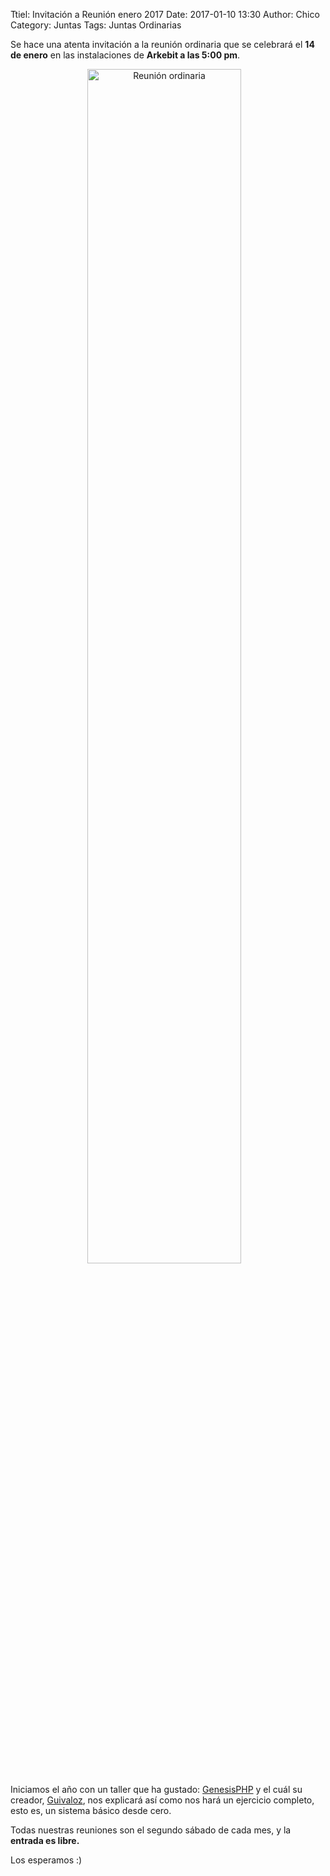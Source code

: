 Ttiel: Invitación a Reunión enero 2017
Date: 2017-01-10 13:30
Author: Chico
Category: Juntas
Tags: Juntas Ordinarias

Se hace una atenta invitación a la reunión ordinaria que se celebrará el __14 de enero__ en las instalaciones de __Arkebit a las 5:00 pm__.

<center>
<a class="img-responsive" href="{attach}2016-10-16-invitacion-reunion-noviembre/LinuxParty.png"><img class="img-responsive" style="width:70%;height:auto;margin-right:12px;" src="{attach}2016-10-16-invitacion-reunion-noviembre/LinuxParty.png" alt="Reunión ordinaria" width="325" height="250"></a>
</center>

<!-- break -->

Iniciamos el año con un taller que ha gustado: [GenesisPHP](https://github.com/guivaloz/GenesisPHP) y el cuál su creador, [Guivaloz](http://www.movimientolibre.com/), nos explicará así como nos hará un ejercicio completo, esto es, un sistema básico desde cero.

Todas nuestras reuniones son el segundo sábado de cada mes, y la __entrada es libre.__

Los esperamos :)
